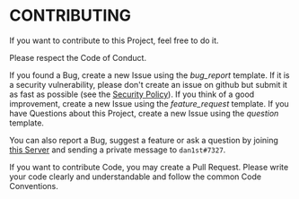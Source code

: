 # CONTRIBUTING
If you want to contribute to this Project, feel free to do it.

Please respect the Code of Conduct.

If you found a Bug, create a new Issue using the *bug_report* template.
If it is a security vulnerability, please don't create an issue on github but submit it as fast as possible (see the [Security Policy](https://github.com/JDiscordBots/mee6-bypasser/blob/master/.github/SECURITY.md)).
If you think of a good improvement, create a new Issue using the *feature_request* template.
If you have Questions about this Project, create a new Issue using the *question* template.

You can also report a Bug, suggest a feature or ask a question by joining [this Server](https://discord.gg/sSTCSfP) and sending a private message to `dan1st#7327`.

If you want to contribute Code, you may create a Pull Request.
Please write your code clearly and understandable and follow the common Code Conventions.
